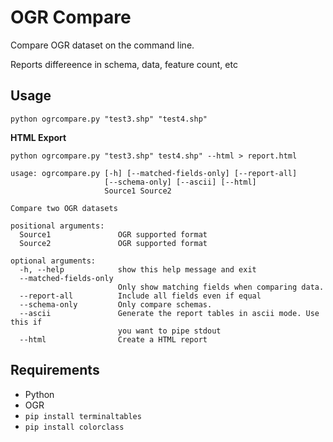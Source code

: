 # OGR Compare

Compare OGR dataset on the command line.

Reports differeence in schema, data, feature count, etc

## Usage

`python ogrcompare.py "test3.shp" "test4.shp"`

**HTML Export**

`python ogrcompare.py "test3.shp" test4.shp" --html > report.html`

```
usage: ogrcompare.py [-h] [--matched-fields-only] [--report-all]
                     [--schema-only] [--ascii] [--html]
                     Source1 Source2

Compare two OGR datasets

positional arguments:
  Source1               OGR supported format
  Source2               OGR supported format

optional arguments:
  -h, --help            show this help message and exit
  --matched-fields-only
                        Only show matching fields when comparing data.
  --report-all          Include all fields even if equal
  --schema-only         Only compare schemas.
  --ascii               Generate the report tables in ascii mode. Use this if
                        you want to pipe stdout
  --html                Create a HTML report
```


## Requirements

- Python
- OGR
- `pip install terminaltables`
- `pip install colorclass`

